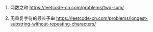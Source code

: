 1. 两数之和 
https://leetcode-cn.com/problems/two-sum/

2. 无重复字符的最长子串 
https://leetcode-cn.com/problems/longest-substring-without-repeating-characters/